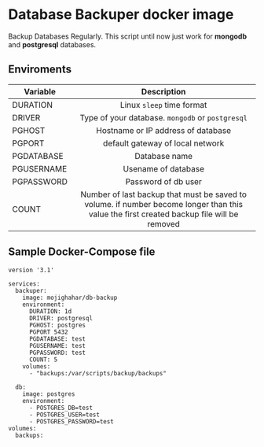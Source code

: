 # Database Backuper docker image
‌Backup Databases Regularly.
This script until now just work for **mongodb** and **postgresql** databases.

## Enviroments
| Variable   |   Description      |
|----------|:-------------:|
| DURATION | Linux `sleep` time format |
| DRIVER | Type of your database. `mongodb` or `postgresql` |
| PGHOST | Hostname or IP address of database |
| PGPORT | default gateway of local network |
| PGDATABASE | Database name |
| PGUSERNAME | Usename of database |
| PGPASSWORD | Password of db user |
| COUNT | Number of last backup that must be saved to volume. if number become longer than this value the first created backup file will be removed |

## Sample Docker-Compose file
```
version '3.1'

services:
  backuper:
    image: mojighahar/db-backup
    environment:
      DURATION: 1d
      DRIVER: postgresql
      PGHOST: postgres
      PGPORT 5432
      PGDATABASE: test
      PGUSERNAME: test
      PGPASSWORD: test
      COUNT: 5
    volumes:
      - "backups:/var/scripts/backup/backups"

  db:
    image: postgres 
    environment:
      - POSTGRES_DB=test
      - POSTGRES_USER=test
      - POSTGRES_PASSWORD=test
volumes:
  backups:

```
